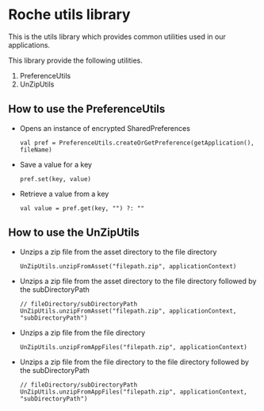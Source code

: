Roche utils library
========
This is the utils library which provides common utilities used in our applications.

This library provide the following utilities.
1. PreferenceUtils
2. UnZipUtils

How to use the PreferenceUtils
----------
- Opens an instance of encrypted SharedPreferences
    ```
    val pref = PreferenceUtils.createOrGetPreference(getApplication(), fileName)
    ```
- Save a value for a key
    ```
    pref.set(key, value)
    ```
- Retrieve a value from a key
    ```
    val value = pref.get(key, "") ?: ""
    ```

How to use the UnZipUtils
----------
- Unzips a zip file from the asset directory to the file directory
    ```
    UnZipUtils.unzipFromAsset("filepath.zip", applicationContext)
    ```
- Unzips a zip file from the asset directory to the file directory followed by the subDirectoryPath
    ```
    // fileDirectory/subDirectoryPath
    UnZipUtils.unzipFromAsset("filepath.zip", applicationContext, "subDirectoryPath")
    ```
- Unzips a zip file from the file directory
    ```
    UnZipUtils.unzipFromAppFiles("filepath.zip", applicationContext)
    ```
- Unzips a zip file from the file directory to the file directory followed by the subDirectoryPath
    ```
    // fileDirectory/subDirectoryPath
    UnZipUtils.unzipFromAppFiles("filepath.zip", applicationContext, "subDirectoryPath")
    ```